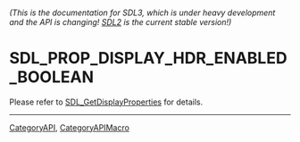 ###### (This is the documentation for SDL3, which is under heavy development and the API is changing! [SDL2](https://wiki.libsdl.org/SDL2/) is the current stable version!)
# SDL_PROP_DISPLAY_HDR_ENABLED_BOOLEAN

Please refer to [SDL_GetDisplayProperties](SDL_GetDisplayProperties) for details.

----
[CategoryAPI](CategoryAPI), [CategoryAPIMacro](CategoryAPIMacro)

